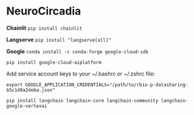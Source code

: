 # NeuroCircadia


**Chainlit** 
`pip install chainlit`

**Langserve**
`pip install "langserve[all]"`

**Google** 
`conda install -c conda-forge google-cloud-sdk`

`pip install google-cloud-aiplatform`

Add service account keys to your ~/.bashrc or ~/.zshrc file:

`export GOOGLE_APPLICATION_CREDENTIALS="/path/to/rbio-p-datasharing-b5c1d9a2deba.json"`


`pip install langchain langchain-core langchain-community langchain-google-vertexai`
